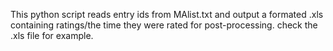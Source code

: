 This python script reads entry ids from MAlist.txt and output a formated .xls containing ratings/the time they were rated for post-processing. check the .xls file for example.
